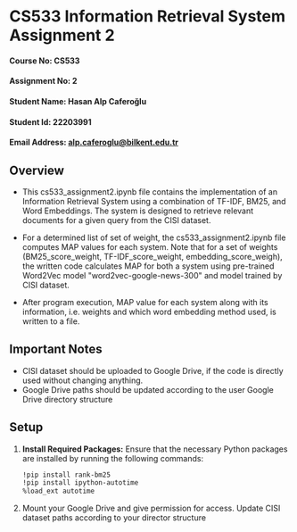 # CS533 Information Retrieval System Assignment 2

#### Course No: CS533
#### Assignment No: 2
#### Student Name: Hasan Alp Caferoğlu
#### Student Id: 22203991
#### Email Address: alp.caferoglu@bilkent.edu.tr

## Overview

* This cs533_assignment2.ipynb file contains the implementation of an Information Retrieval System using a combination of TF-IDF, BM25, and Word Embeddings. The system is designed to retrieve relevant documents for a given query from the CISI dataset. 

* For a determined list of set of weight, the cs533_assignment2.ipynb file computes MAP values for each system. Note that for a set of weights (BM25_score_weight, TF-IDF_score_weight, embedding_score_weigh), the written code calculates MAP for both a system using pre-trained Word2Vec model "word2vec-google-news-300" and model trained by CISI dataset.

* After program execution, MAP value for each system along with its information, i.e. weights and which word embedding method used, is written to a file.

## Important Notes

* CISI dataset should be uploaded to Google Drive, if the code is directly used without changing anything.
* Google Drive paths should be updated according to the user Google Drive directory structure

## Setup

1. **Install Required Packages:**
   Ensure that the necessary Python packages are installed by running the following commands:

   ```bash
   !pip install rank-bm25
   !pip install ipython-autotime
   %load_ext autotime

2. Mount your Google Drive and give permission for access. Update CISI dataset paths according to your director structure 
